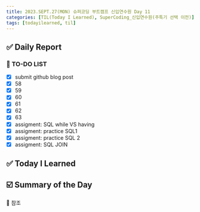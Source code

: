 ```yaml
---
title: 2023.SEPT.27(MON) 슈퍼코딩 부트캠프 신입연수원 Day 11
categories: [TIL(Today I Learned), SuperCoding_신입연수원(주특기 선택 이전)]
tags: [todayilearned, til]
---
```


## ✅ Daily Report

### 📌 **TO-DO LIST**

- [x] submit github blog post
- [x] 58
- [x] 59
- [x] 60
- [x] 61
- [x] 62
- [x] 63
- [x] assigment: SQL while VS having
- [x] assigment: practice SQL1
- [x] assigment: practice SQL 2
- [x] assigment: SQL JOIN

## ✅ Today I Learned

###

## ☑️ Summary of the Day <br>

💟 참조

